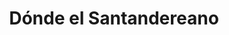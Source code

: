 ---
title: "Dónde el Santandereano"
url: /barranca-de-upia/donde-el-santandereano/
shop: Autowerkstatt
---